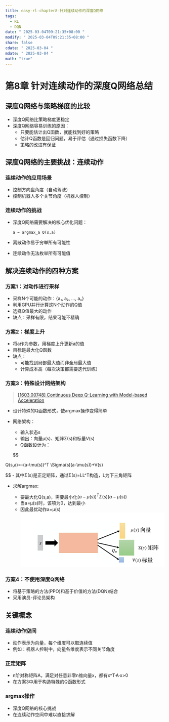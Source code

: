 ```yaml
---
title: easy-rl-chapter8-针对连续动作的深度Q网络
tags:
  - RL
  - DQN
date: " 2025-03-04T09:21:35+08:00 "
modify: " 2025-03-04T09:21:35+08:00 "
share: false
cdate: " 2025-03-04 "
mdate: " 2025-03-04 "
math: "true"
---
```


# 第8章 针对连续动作的深度Q网络总结

## 深度Q网络与策略梯度的比较

- 深度Q网络比策略梯度更稳定
- 深度Q网络容易训练的原因：
    - 只要能估计出Q函数，就能找到好的策略
    - 估计Q函数是回归问题，易于评估（通过损失函数下降）
    - 策略的改进有保证

## 深度Q网络的主要挑战：连续动作

### 连续动作的应用场景

- 控制方向盘角度（自动驾驶）
- 控制机器人多个关节角度（机器人控制）

### 连续动作的挑战

- 深度Q网络需要解决的核心优化问题：

    ```
    a = argmax_a Q(s,a)
    ```

- 离散动作易于穷举所有可能性
- 连续动作无法枚举所有可能值

## 解决连续动作的四种方案

### 方案1：对动作进行采样

- 采样N个可能的动作：{a₁, a₂, ..., aₙ}
- 利用GPU并行计算这N个动作的Q值
- 选择Q值最大的动作
- 缺点：采样有限，结果可能不精确

### 方案2：梯度上升

- 将a作为参数，用梯度上升更新a的值
- 目标是最大化Q函数
- 缺点：
    - 可能找到局部最大值而非全局最大值
    - 计算成本高（每次决策都需要迭代训练）

### 方案3：特殊设计网络架构

>[\[1603.00748\] Continuous Deep Q-Learning with Model-based Acceleration](https://arxiv.org/abs/1603.00748)

- 设计特殊的Q函数形式，使argmax操作变得简单
    
- 网络架构：
    
    - 输入状态s
    - 输出：向量μ(s)、矩阵Σ(s)和标量V(s)
    - Q函数设计为： 

    $$

Q(s,a)=-(a-\mu(s))^T \Sigma(s)(a-\mu(s))+V(s)

$$
    - 其中Σ(s)是正定矩阵，通过Σ(s)=LL^T构造，L为下三角矩阵
- 求解argmax:
    
    - 要最大化Q(s,a)，需要最小化$(a-\mu(s))^T \Sigma(s)(a-\mu(s))$
    - 当a=μ(s)时，该项为0，达到最小
    - 因此最优动作a=μ(s)
![image.png](https://raw.githubusercontent.com/Tendourisu/images/master/20250304092443828.png)

### 方案4：不使用深度Q网络

- 将基于策略的方法(PPO)和基于价值的方法(DQN)结合
- 采用演员-评论员架构

## 关键概念

### 连续动作空间

- 动作表示为向量，每个维度可以取连续值
- 例如：机器人控制中，向量各维度表示不同关节角度

### 正定矩阵

- n阶对称矩阵A，满足对任意非零n维向量x，都有x^T·A·x>0
- 在方案3中用于构造特殊的Q函数形式

### argmax操作

- 深度Q网络的核心挑战
- 在连续动作空间中难以直接求解
